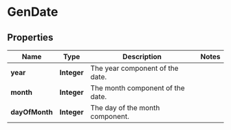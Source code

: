 

# GenDate


## Properties

| Name | Type | Description | Notes |
|------------ | ------------- | ------------- | -------------|
|**year** | **Integer** | The year component of the date. |  |
|**month** | **Integer** | The month component of the date. |  |
|**dayOfMonth** | **Integer** | The day of the month component. |  |



